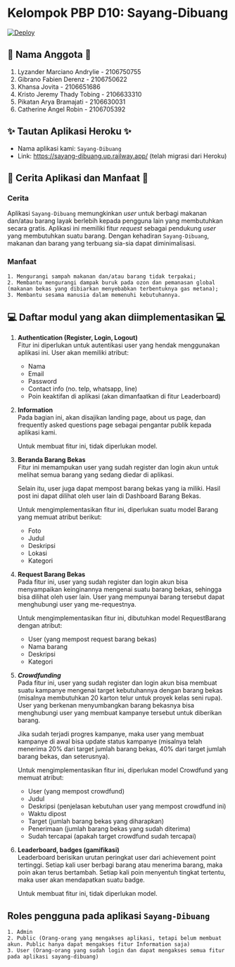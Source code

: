 # Kelompok PBP D10: Sayang-Dibuang
[![Deploy](https://github.com/D10-PBP/Proyek-Tengah-Semester/actions/workflows/dpl.yml/badge.svg)](https://github.com/D10-PBP/Proyek-Tengah-Semester/actions/workflows/dpl.yml)

## 📌 Nama Anggota 📌
1. Lyzander Marciano Andrylie - 2106750755
2. Gibrano Fabien Derenz - 2106750622
3. Khansa Jovita - 2106651686
4. Kristo Jeremy Thady Tobing - 2106633310
5. Pikatan Arya Bramajati - 2106630031
6. Catherine Angel Robin - 2106705392

## ✨ Tautan Aplikasi Heroku ✨
- Nama aplikasi kami: `Sayang-Dibuang`
- Link: https://sayang-dibuang.up.railway.app/ (telah migrasi dari Heroku)

## 📜 Cerita Aplikasi dan Manfaat 📜
### Cerita
Aplikasi `Sayang-Dibuang` memungkinkan _user_ untuk berbagi makanan dan/atau barang layak berlebih kepada pengguna lain yang membutuhkan secara gratis. Aplikasi ini memiliki fitur _request_ sebagai pendukung _user_ yang membutuhkan suatu barang. Dengan kehadiran `Sayang-Dibuang`, makanan dan barang yang terbuang sia-sia dapat diminimalisasi.

### Manfaat
    1. Mengurangi sampah makanan dan/atau barang tidak terpakai;
    2. Membantu mengurangi dampak buruk pada ozon dan pemanasan global (makanan bekas yang dibiarkan menyebabkan terbentuknya gas metana);
    3. Membantu sesama manusia dalam memenuhi kebutuhannya.

## 💻 Daftar modul yang akan diimplementasikan 💻
1. **Authentication (Register, Login, Logout)**<br>
    Fitur ini diperlukan untuk autentikasi user yang hendak menggunakan aplikasi ini. User akan memiliki atribut:
    * Nama
    * Email
    * Password
    * Contact info (no. telp, whatsapp, line)
    * Poin keaktifan di aplikasi (akan dimanfaatkan di fitur Leaderboard)
    
2. **Information**<br>
    Pada bagian ini, akan disajikan landing page, about us page, dan frequently asked questions page sebagai pengantar publik kepada aplikasi kami.

    Untuk membuat fitur ini, tidak diperlukan model.

3. **Beranda Barang Bekas**<br>
     Fitur ini memampukan user yang sudah register dan login akun untuk melihat semua barang yang sedang diedar di aplikasi.

    Selain itu, user juga dapat mempost barang bekas yang ia miliki. Hasil post ini dapat dilihat oleh user lain di Dashboard Barang Bekas.

    Untuk mengimplementasikan fitur ini, diperlukan suatu model Barang yang memuat atribut berikut:
    * Foto
    * Judul
    * Deskripsi
    * Lokasi
    * Kategori

4. **Request Barang Bekas**<br>
    Pada fitur ini, user yang sudah register dan login akun bisa menyampaikan keinginannya mengenai suatu barang bekas, sehingga bisa dilihat oleh user lain. User yang mempunyai barang tersebut dapat menghubungi user yang me-requestnya.

    Untuk mengimplementasikan fitur ini, dibutuhkan model RequestBarang dengan atribut:
    * User (yang mempost request barang bekas)
    * Nama barang
    * Deskripsi
    * Kategori

5. **_Crowdfunding_**<br> 
    Pada fitur ini, user yang sudah register dan login akun bisa membuat suatu kampanye mengenai target kebutuhannya dengan barang bekas (misalnya membutuhkan 20 karton telur untuk proyek kelas seni rupa). User yang berkenan menyumbangkan barang bekasnya bisa menghubungi user yang membuat kampanye tersebut untuk diberikan barang.

    Jika sudah terjadi progres kampanye, maka user yang membuat kampanye di awal bisa update status kampanye (misalnya telah menerima 20% dari target jumlah barang bekas, 40% dari target jumlah barang bekas, dan seterusnya).

    Untuk mengimplementasikan fitur ini, diperlukan model Crowdfund yang memuat atribut:
    * User (yang mempost crowdfund)
    * Judul
    * Deskripsi (penjelasan kebutuhan user yang mempost crowdfund ini)
    * Waktu dipost
    * Target (jumlah barang bekas yang diharapkan)
    * Penerimaan (jumlah barang bekas yang sudah diterima)
    * Sudah tercapai (apakah target crowdfund sudah tercapai)

6. **Leaderboard, badges (gamifikasi)**<br>
    Leaderboard berisikan urutan peringkat user dari achievement point tertinggi. Setiap kali user berbagi barang atau menerima barang, maka poin akan terus bertambah. Setiap kali poin menyentuh tingkat tertentu, maka user akan mendapatkan suatu badge.

    Untuk membuat fitur ini, tidak diperlukan model.

## Roles pengguna pada aplikasi `Sayang-Dibuang`<br>
    1. Admin
    2. Public (Orang-orang yang mengakses aplikasi, tetapi belum membuat akun. Public hanya dapat mengakses fitur Information saja)
    3. User (Orang-orang yang sudah login dan dapat mengakses semua fitur pada aplikasi sayang-dibuang)
